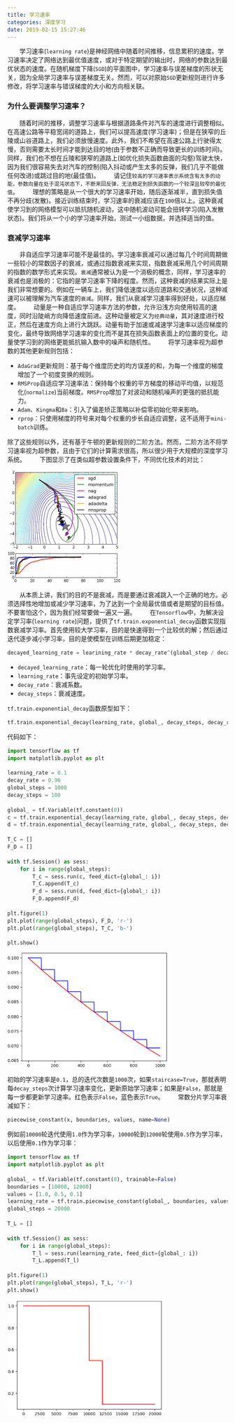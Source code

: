 ```yaml
---
title: 学习速率
categories: 深度学习
date: 2019-02-15 15:27:46
---
```

&emsp;&emsp;学习速率(`learning rate`)是神经网络中随着时间推移，信息累积的速度。学习速率决定了网络达到最优值速度，或对于特定期望的输出时，网络的参数达到最优状态的速度。在随机梯度下降(`SGD`)的平面图中，学习速率与误差梯度的形状无关，因为全局学习速率与误差梯度无关。然而，可以对原始`SGD`更新规则进行许多修改，将学习速率与错误梯度的大小和方向相关联。<!--more-->

### 为什么要调整学习速率？

&emsp;&emsp;随着时间的推移，调整学习速率与根据道路条件对汽车的速度进行调整相似。在高速公路等平稳宽阔的道路上，我们可以提高速度(学习速率)；但是在狭窄的丘陵或山谷道路上，我们必须放慢速度。此外，我们不希望在高速公路上行驶得太慢，否则需要太长时间才能到达目的地(由于参数不正确而导致更长的训练时间)。同样，我们也不想在丘陵和狭窄的道路上(如优化损失函数曲面的沟壑)驾驶太快，因为我们很容易失去对汽车的控制(陷入抖动或产生太多的反弹，我们几乎不能做任何改进)或跳过目的地(最佳值)。
&emsp;&emsp;请记住`较高的学习速率表示系统含有太多的动能，参数向量在处于混沌状态下，不断来回反弹，无法稳定到损失函数的一个较深且较窄的最优值`。
&emsp;&emsp;理想的策略是从一个很大的学习速率开始，随后逐渐减半，直到损失值不再分歧(发散)。接近训练结束时，学习速率的衰减应该在`100`倍以上。这种衰减使学习到的网络模型可以抵抗随机波动，这中随机波动可能会扭转学习(陷入发散状态)。我们将从一个小的学习速率开始，测试一小组数据，并选择适当的值。

### 衰减学习速率

&emsp;&emsp;非自适应学习速率可能不是最佳的。学习速率衰减可以通过每几个时间周期做一些较小的常数因子的衰减，或通过指数衰减来实现，指数衰减采用几个时间周期的指数的数学形式来实现。`衰减`通常被认为是一个消极的概念，同样，学习速率的衰减也是消极的：它指的是学习速率下降的程度。然而，这种衰减的结果实际上是我们非常想要的。例如在一辆车上，我们降低速度以适应道路和交通状况，这种减速可以被理解为汽车速度的`衰减`。同样，我们从衰减学习速率得到好处，以适应梯度。
&emsp;&emsp;动量是一种自适应学习速率方法的参数，允许沿浅方向使用较高的速度，同时沿陡峭方向降低速度前进。这种动量被定义为`经典动量`，其对速度进行校正，然后在速度方向上进行大跳跃。动量有助于加速或减速学习速率以适应梯度的变化，最终导致网络学习速率的变化而不是其在损失函数表面上的位置的变化。动量使学习到的网络更能抵抗输入数中的噪声和随机性。
&emsp;&emsp;将学习速率视为超参数的其他更新规则包括：

- `AdaGrad`更新规则：基于每个维度历史的均方误差的和，为每一个维度的梯度增加了一个初度变换的规则。
- `RMSProp`自适应学习速率法：保持每个权重的平方梯度的移动平均值，以规范化(`normalize`)当前梯度。`RMSProp`增加了对波动和随机噪声的更强的抵抗能力。
- `Adam`、`Kingma`和`Ba`：引入了偏差矫正策略以补偿零初始化带来影响。
- `rprop`：只使用梯度的符号来对每个权重的步长自适应调整，这不适用于`mini-batch`训练。

除了这些规则以外，还有基于牛顿的更新规则的二阶方法。然而，二阶方法不将学习速率视为超参数，且由于它们的计算需求很高，所以很少用于大规模的深度学习系统。
&emsp;&emsp;下图显示了在类似超参数设置条件下，不同优化技术的对比：

<img src="./学习速率/1.jpg" height="258" width="260">

&emsp;&emsp;从本质上讲，我们的目的不是衰减，而是要通过衰减跳入一个正确的地方。必须选择性地增加或减少学习速率，为了达到一个全局最优值或者是期望的目标值。不要害怕这个，因为我们经常要做一遍又一遍。
&emsp;&emsp;在`Tensorflow`中，为解决设定学习率(`learning rate`)问题，提供了`tf.train.exponential_decay`函数实现指数衰减学习率。首先使用较大学习率，目的是快速得到一个比较优的解；然后通过迭代逐步减小学习率，目的是使模型在训练后期更加稳定：

``` python
decayed_learning_rate = learining_rate * decay_rate^(global_step / decay_steps)
```

- `decayed_learning_rate`：每一轮优化时使用的学习率。
- `learning_rate`：事先设定的初始学习率。
- `decay_rate`：衰减系数。
- `decay_steps`：衰减速度。

`tf.train.exponential_decay`函数原型如下：

``` python
tf.train.exponential_decay(learning_rate, global_, decay_steps, decay_rate, staircase=True/False)
```

代码如下：

``` python
import tensorflow as tf
import matplotlib.pyplot as plt

learning_rate = 0.1
decay_rate = 0.96
global_steps = 1000
decay_steps = 100

global_ = tf.Variable(tf.constant(0))
c = tf.train.exponential_decay(learning_rate, global_, decay_steps, decay_rate, staircase=True)
d = tf.train.exponential_decay(learning_rate, global_, decay_steps, decay_rate, staircase=False)

T_C = []
F_D = []

with tf.Session() as sess:
    for i in range(global_steps):
        T_c = sess.run(c, feed_dict={global_: i})
        T_C.append(T_c)
        F_d = sess.run(d, feed_dict={global_: i})
        F_D.append(F_d)

plt.figure(1)
plt.plot(range(global_steps), F_D, 'r-')
plt.plot(range(global_steps), T_C, 'b-')

plt.show()
```

<img src="./学习速率/2.png" height="262" width="366">

初始的学习速率是`0.1`，总的迭代次数是`1000`次，如果`staircase=True`，那就表明每`decay_steps`次计算学习速率变化，更新原始学习速率；如果是`False`，那就是每一步都更新学习速率。红色表示`False`，蓝色表示`True`。
&emsp;&emsp;常数分片学习率衰减如下：

``` python
piecewise_constant(x, boundaries, values, name=None)
```

例如前`10000`轮迭代使用`1.0`作为学习率，`10000`轮到`12000`轮使用`0.5`作为学习率，以后使用`0.1`作为学习率：

``` python
import tensorflow as tf
import matplotlib.pyplot as plt

global_ = tf.Variable(tf.constant(0), trainable=False)
boundaries = [10000, 12000]
values = [1.0, 0.5, 0.1]
learning_rate = tf.train.piecewise_constant(global_, boundaries, values)
global_steps = 20000

T_L = []

with tf.Session() as sess:
    for i in range(global_steps):
        T_l = sess.run(learning_rate, feed_dict={global_: i})
        T_L.append(T_l)

plt.figure(1)
plt.plot(range(global_steps), T_L, 'r-')
plt.show()
```

<img src="./学习速率/3.png" height="264" width="355">